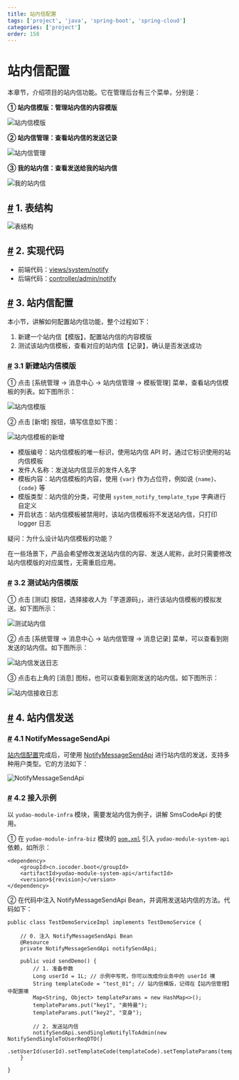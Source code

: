 ```yaml
---
title: 站内信配置
tags: ['project', 'java', 'spring-boot', 'spring-cloud']
categories: ['project']
order: 158
---
```

# 站内信配置

本章节，介绍项目的站内信功能。它在管理后台有三个菜单，分别是：

 **① 站内信模版：管理站内信的内容模版**

 ![站内信模版](https://doc.iocoder.cn/img/%E7%AB%99%E5%86%85%E4%BF%A1%E9%85%8D%E7%BD%AE/%E6%BC%94%E7%A4%BA-%E7%AB%99%E5%86%85%E4%BF%A1%E6%A8%A1%E7%89%88.png)

 **② 站内信管理：查看站内信的发送记录**

 ![站内信管理](https://doc.iocoder.cn/img/%E7%AB%99%E5%86%85%E4%BF%A1%E9%85%8D%E7%BD%AE/%E6%BC%94%E7%A4%BA-%E7%AB%99%E5%86%85%E4%BF%A1%E7%AE%A1%E7%90%86.png)

 **③ 我的站内信：查看发送给我的站内信**

 ![我的站内信](https://doc.iocoder.cn/img/%E7%AB%99%E5%86%85%E4%BF%A1%E9%85%8D%E7%BD%AE/%E6%BC%94%E7%A4%BA-%E6%88%91%E7%9A%84%E7%AB%99%E5%86%85%E4%BF%A1.png)

 ## [#](#_1-表结构) 1. 表结构

 ![表结构](https://doc.iocoder.cn/img/%E7%AB%99%E5%86%85%E4%BF%A1%E9%85%8D%E7%BD%AE/%E8%A1%A8%E7%BB%93%E6%9E%84.png)

 ## [#](#_2-实现代码) 2. 实现代码

 * 前端代码：[views/system/notify](https://github.com/yudaocode/yudao-ui-admin-vue2/blob/master/src/views/system/notify/)
* 后端代码：[controller/admin/notify](https://github.com/YunaiV/ruoyi-vue-pro/blob/master/yudao-module-system/yudao-module-system-biz/src/main/java/cn/iocoder/yudao/module/system/controller/admin/notify/)

 ## [#](#_3-站内信配置) 3. 站内信配置

 本小节，讲解如何配置站内信功能，整个过程如下：

 1. 新建一个站内信【模版】，配置站内信的内容模版
2. 测试该站内信模板，查看对应的站内信【记录】，确认是否发送成功

 ### [#](#_3-1-新建站内信模版) 3.1 新建站内信模版

 ① 点击 [系统管理 -> 消息中心 -> 站内信管理 -> 模板管理] 菜单，查看站内信模板的列表。如下图所示：

 ![站内信模版](https://doc.iocoder.cn/img/%E7%AB%99%E5%86%85%E4%BF%A1%E9%85%8D%E7%BD%AE/%E6%BC%94%E7%A4%BA-%E7%AB%99%E5%86%85%E4%BF%A1%E6%A8%A1%E7%89%88.png)

 ② 点击 [新增] 按钮，填写信息如下图：

 ![站内信模板的新增](https://doc.iocoder.cn/img/%E7%AB%99%E5%86%85%E4%BF%A1%E9%85%8D%E7%BD%AE/%E7%AB%99%E5%86%85%E4%BF%A1%E9%85%8D%E7%BD%AE-%E6%96%B0%E5%A2%9E%E7%AB%99%E5%86%85%E4%BF%A1%E6%A8%A1%E7%89%88.png)

 * 模版编号：站内信模板的唯一标识，使用站内信 API 时，通过它标识使用的站内信模板
* 发件人名称：发送站内信显示的发件人名字
* 模板内容：站内信模板的内容，使用 `{var}` 作为占位符，例如说 `{name}`、`{code}` 等
* 模版类型：站内信的分类，可使用 `system_notify_template_type` 字典进行自定义
* 开启状态：站内信模板被禁用时，该站内信模板将不发送站内信，只打印 logger 日志

 疑问：为什么设计站内信模板的功能？

 在一些场景下，产品会希望修改发送站内信的内容、发送人昵称，此时只需要修改站内信模版的对应属性，无需重启应用。

 ### [#](#_3-2-测试站内信模版) 3.2 测试站内信模版

 ① 点击 [测试] 按钮，选择接收人为「芋道源码」，进行该站内信模板的模拟发送。如下图所示：

 ![测试站内信](https://doc.iocoder.cn/img/%E7%AB%99%E5%86%85%E4%BF%A1%E9%85%8D%E7%BD%AE/%E7%AB%99%E5%86%85%E4%BF%A1%E9%85%8D%E7%BD%AE-%E6%B5%8B%E8%AF%95%E7%AB%99%E5%86%85%E4%BF%A1.png)

 ② 点击 [系统管理 -> 消息中心 -> 站内信管理 -> 消息记录] 菜单，可以查看到刚发送的站内信。如下图所示：

 ![站内信发送日志](https://doc.iocoder.cn/img/%E7%AB%99%E5%86%85%E4%BF%A1%E9%85%8D%E7%BD%AE/%E7%AB%99%E5%86%85%E4%BF%A1%E9%85%8D%E7%BD%AE-%E7%AB%99%E5%86%85%E4%BF%A1%E5%8F%91%E9%80%81%E6%97%A5%E5%BF%97.png)

 ③ 点击右上角的 [消息] 图标，也可以查看到刚发送的站内信。如下图所示：

 ![站内信接收日志](https://doc.iocoder.cn/img/%E7%AB%99%E5%86%85%E4%BF%A1%E9%85%8D%E7%BD%AE/%E7%AB%99%E5%86%85%E4%BF%A1%E9%85%8D%E7%BD%AE-%E7%AB%99%E5%86%85%E4%BF%A1%E6%8E%A5%E6%94%B6%E6%97%A5%E5%BF%97.png)

 ## [#](#_4-站内信发送) 4. 站内信发送

 ### [#](#_4-1-notifymessagesendapi) 4.1 NotifyMessageSendApi

 [站内信配置](/#_3-站内信配置)完成后，可使用 [NotifyMessageSendApi](https://github.com/YunaiV/ruoyi-vue-pro/blob/master/yudao-module-system/yudao-module-system-api/src/main/java/cn/iocoder/yudao/module/system/api/notify/NotifyMessageSendApi.java) 进行站内信的发送，支持多种用户类型。它的方法如下：

 ![NotifyMessageSendApi](https://doc.iocoder.cn/img/%E7%AB%99%E5%86%85%E4%BF%A1%E9%85%8D%E7%BD%AE/%E7%AB%99%E5%86%85%E4%BF%A1%E5%8F%91%E9%80%81-NotifyMessageSendApi.png)

 ### [#](#_4-2-接入示例) 4.2 接入示例

 以 `yudao-module-infra` 模块，需要发站内信为例子，讲解 SmsCodeApi 的使用。

 ① 在 `yudao-module-infra-biz` 模块的 [`pom.xml`](https://github.com/YunaiV/ruoyi-vue-pro/blob/master/yudao-module-infra/yudao-module-infra-biz/pom.xml) 引入 `yudao-module-system-api` 依赖，如所示：


```
<dependency>
    <groupId>cn.iocoder.boot</groupId>
    <artifactId>yudao-module-system-api</artifactId>
    <version>${revision}</version>
</dependency>

```
② 在代码中注入 NotifyMessageSendApi Bean，并调用发送站内信的方法。代码如下：


```
public class TestDemoServiceImpl implements TestDemoService {

    // 0. 注入 NotifyMessageSendApi Bean
    @Resource
    private NotifyMessageSendApi notifySendApi;

    public void sendDemo() {
        // 1. 准备参数
        Long userId = 1L; // 示例中写死，你可以改成你业务中的 userId 噢
        String templateCode = "test_01"; // 站内信模版，记得在【站内信管理】中配置噢
        Map<String, Object> templateParams = new HashMap<>();
        templateParams.put("key1", "奥特曼");
        templateParams.put("key2", "变身");

        // 2. 发送站内信
        notifySendApi.sendSingleNotifylToAdmin(new NotifySendSingleToUserReqDTO()
                .setUserId(userId).setTemplateCode(templateCode).setTemplateParams(templateParams));
    }

}

```
